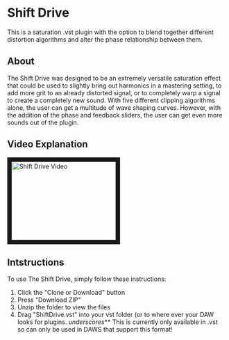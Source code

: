 # Shift Drive
This is a saturation .vst plugin with the option to blend together different distortion algorithms and alter the phase
relationship between them.

## About
The Shift Drive was designed to be an extremely versatile saturation effect that could be used to slightly bring out 
harmonics in a mastering setting, to add more grit to an already distorted signal, or to completely warp a signal to 
create a completely new sound. With five different clipping algorithms alone, the user can get a multitude of wave shaping
curves. However, with the addition of the phase and feedback sliders, the user can get even more sounds out of the plugin.


## Video Explanation
<a href="http://www.youtube.com/watch?feature=player_embedded&v=peJlR0TxfeQ
" target="_blank"><img src="http://img.youtube.com/vi/peJlR0TxfeQ/0.jpg" 
alt="Shift Drive Video" width="240" height="180" border="10" /></a>

## Intstructions
To use The Shift Drive, simply follow these instructions:
1. Click the "Clone or Download" button
2. Press "Download ZIP"
3. Unzip the folder to view the files
4. Drag "ShiftDrive.vst" into your vst folder (or to where ever 
       your DAW looks for plugins.
_underscores_** This is currently only available in .vst so can only be used in 
DAWS that support this format!
